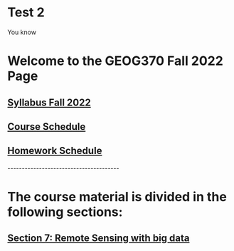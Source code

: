 # Test 2
 You know
<!DOCTYPE html>
<html lang="en">
<head>
    <meta charset="UTF-8">
    <meta name="viewport" content="width=device-width, initial-scale=1.0">
    <title>GEOG 370 Fall 2022 </title>
</head>
<body>
<h1>Welcome to the GEOG370 Fall 2022 Page</h1>
<!-- <h2>In this course you will learn multiple ways to manage, edit, analyze and display geographic information.</h2> -->
<h2><a href ="./schedules/GEOG370_Fall2022.pdf">Syllabus Fall 2022</a></h2>
<h2><a href = "./schedules/schedule.html">Course Schedule</a></h2>
<h2><a href = "./homework/index.html">Homework Schedule</a></h2>
<p></p>
<p>---------------------------------------</p>
<p></p>


<h1>The course material is divided in the following sections:</h1>

<h2><a href="Rangoonwala-Hw2">Section 7: Remote Sensing with big data</a></h2>

</body>
</html>
